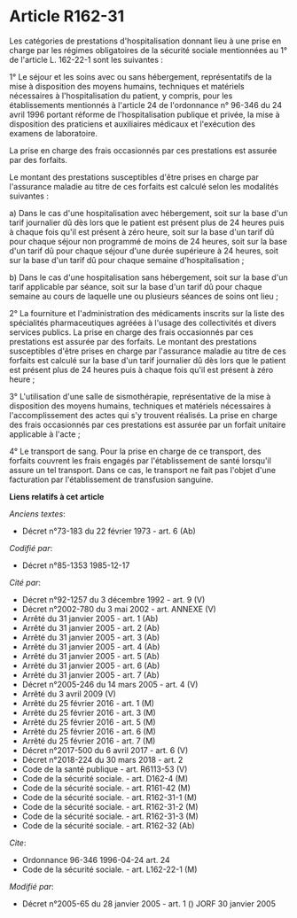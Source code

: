 # Article R162-31

Les catégories de prestations d'hospitalisation donnant lieu à une prise en charge par les régimes obligatoires de la
sécurité sociale mentionnées au 1° de l'article L. 162-22-1 sont les suivantes :

1° Le séjour et les soins avec ou sans hébergement, représentatifs de la mise à disposition des moyens humains, techniques et
matériels nécessaires à l'hospitalisation du patient, y compris, pour les établissements mentionnés à l'article 24 de
l'ordonnance n° 96-346 du 24 avril 1996 portant réforme de l'hospitalisation publique et privée, la mise à disposition des
praticiens et auxiliaires médicaux et l'exécution des examens de laboratoire.

La prise en charge des frais occasionnés par ces prestations est assurée par des forfaits.

Le montant des prestations susceptibles d'être prises en charge par l'assurance maladie au titre de ces forfaits est calculé
selon les modalités suivantes :

a) Dans le cas d'une hospitalisation avec hébergement, soit sur la base d'un tarif journalier dû dès lors que le patient est
présent plus de 24 heures puis à chaque fois qu'il est présent à zéro heure, soit sur la base d'un tarif dû pour chaque
séjour non programmé de moins de 24 heures, soit sur la base d'un tarif dû pour chaque séjour d'une durée supérieure à 24
heures, soit sur la base d'un tarif dû pour chaque semaine d'hospitalisation ;

b) Dans le cas d'une hospitalisation sans hébergement, soit sur la base d'un tarif applicable par séance, soit sur la base
d'un tarif dû pour chaque semaine au cours de laquelle une ou plusieurs séances de soins ont lieu ;

2° La fourniture et l'administration des médicaments inscrits sur la liste des spécialités pharmaceutiques agréées à l'usage
des collectivités et divers services publics. La prise en charge des frais occasionnés par ces prestations est assurée par
des forfaits. Le montant des prestations susceptibles d'être prises en charge par l'assurance maladie au titre de ces
forfaits est calculé sur la base d'un tarif journalier dû dès lors que le patient est présent plus de 24 heures puis à chaque
fois qu'il est présent à zéro heure ;

3° L'utilisation d'une salle de sismothérapie, représentative de la mise à disposition des moyens humains, techniques et
matériels nécessaires à l'accomplissement des actes qui s'y trouvent réalisés. La prise en charge des frais occasionnés par
ces prestations est assurée par un forfait unitaire applicable à l'acte ;

4° Le transport de sang. Pour la prise en charge de ce transport, des forfaits couvrent les frais engagés par l'établissement
de santé lorsqu'il assure un tel transport. Dans ce cas, le transport ne fait pas l'objet d'une facturation par
l'établissement de transfusion sanguine.

**Liens relatifs à cet article**

_Anciens textes_:

  - Décret n°73-183 du 22 février 1973 - art. 6 (Ab)

_Codifié par_:

  - Décret n°85-1353 1985-12-17

_Cité par_:

  - Décret n°92-1257 du 3 décembre 1992 - art. 9 (V)
  - Décret n°2002-780 du 3 mai 2002 - art. ANNEXE (V)
  - Arrêté du 31 janvier 2005 - art. 1 (Ab)
  - Arrêté du 31 janvier 2005 - art. 2 (Ab)
  - Arrêté du 31 janvier 2005 - art. 3 (Ab)
  - Arrêté du 31 janvier 2005 - art. 4 (Ab)
  - Arrêté du 31 janvier 2005 - art. 5 (Ab)
  - Arrêté du 31 janvier 2005 - art. 6 (Ab)
  - Arrêté du 31 janvier 2005 - art. 7 (Ab)
  - Décret n°2005-246 du 14 mars 2005 - art. 4 (V)
  - Arrêté du 3 avril 2009 (V)
  - Arrêté du 25 février 2016 - art. 1 (M)
  - Arrêté du 25 février 2016 - art. 3 (M)
  - Arrêté du 25 février 2016 - art. 5 (M)
  - Arrêté du 25 février 2016 - art. 6 (M)
  - Arrêté du 25 février 2016 - art. 7 (M)
  - Décret n°2017-500 du 6 avril 2017 - art. 6 (V)
  - Décret n°2018-224 du 30 mars 2018 - art. 2
  - Code de la santé publique - art. R6113-53 (V)
  - Code de la sécurité sociale. - art. D162-4 (M)
  - Code de la sécurité sociale. - art. R161-42 (M)
  - Code de la sécurité sociale. - art. R162-31-1 (M)
  - Code de la sécurité sociale. - art. R162-31-2 (M)
  - Code de la sécurité sociale. - art. R162-31-3 (M)
  - Code de la sécurité sociale. - art. R162-32 (Ab)

_Cite_:

  - Ordonnance 96-346 1996-04-24 art. 24
  - Code de la sécurité sociale. - art. L162-22-1 (M)

_Modifié par_:

  - Décret n°2005-65 du 28 janvier 2005 - art. 1 () JORF 30 janvier 2005
